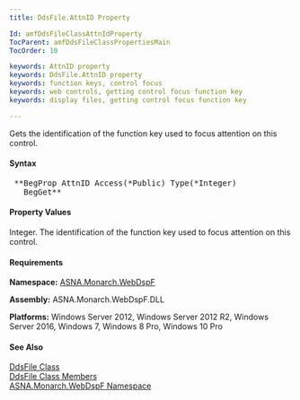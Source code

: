 ```yaml
---
title: DdsFile.AttnID Property

Id: amfDdsFileClassAttnIdProperty
TocParent: amfDdsFileClassPropertiesMain
TocOrder: 10

keywords: AttnID property
keywords: DdsFile.AttnID property
keywords: function keys, control focus
keywords: web controls, getting control focus function key
keywords: display files, getting control focus function key

---
```


Gets the identification of the function key used to focus attention on this control.

#### Syntax
<pre class="prettyprint"> **BegProp AttnID Access(*Public) Type(*Integer)
   BegGet** </pre>

#### Property Values
Integer. The identification of the function key used to focus attention on this control.

#### Requirements
**Namespace:** [ASNA.Monarch.WebDspF](amfWebDspFNamespace.html)

**Assembly:** ASNA.Monarch.WebDspF.DLL

**Platforms:** Windows Server 2012, Windows Server 2012 R2, Windows Server 2016, Windows 7, Windows 8 Pro, Windows 10 Pro

#### See Also
[DdsFile Class](amfDdsFileClass.html) <br clear="none" /> [DdsFile Class Members](amfDdsFileClassMembers.html) <br clear="none" /> [ ASNA.Monarch.WebDspF Namespace](amfWebDspFNamespace.html) 
